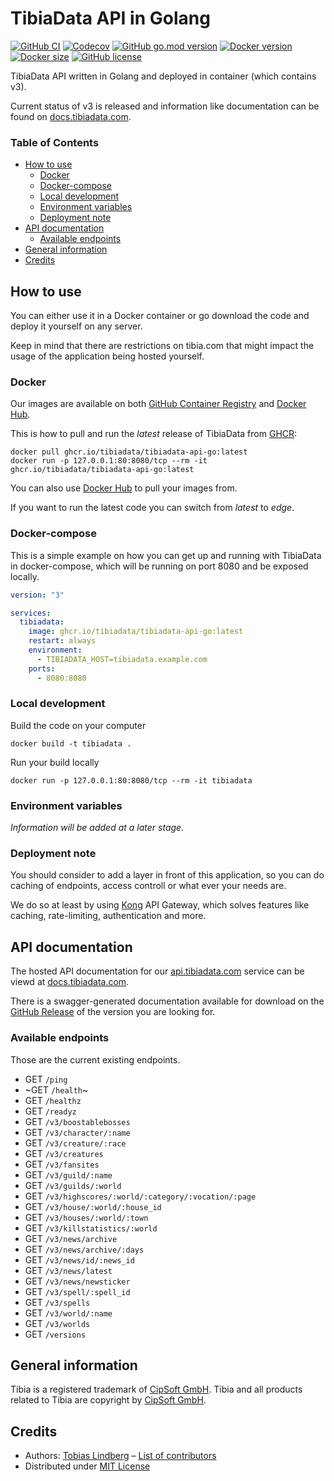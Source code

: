 # TibiaData API in Golang

[![GitHub CI](https://github.com/TibiaData/tibiadata-api-go/workflows/build/badge.svg?branch=main)](https://github.com/TibiaData/tibiadata-api-go/actions?query=workflow%3Abuild)
[![Codecov](https://codecov.io/gh/TibiaData/tibiadata-api-go/branch/main/graph/badge.svg?token=PSBNLBI10C)](https://codecov.io/gh/TibiaData/tibiadata-api-go)
[![GitHub go.mod version](https://img.shields.io/github/go-mod/go-version/tibiadata/tibiadata-api-go)](https://github.com/tibiadata/tibiadata-api-go/blob/main/go.mod)
[![Docker version](https://img.shields.io/docker/v/tibiadata/tibiadata-api-go/latest)](https://hub.docker.com/r/tibiadata/tibiadata-api-go)
[![Docker size](https://img.shields.io/docker/image-size/tibiadata/tibiadata-api-go/latest)](https://hub.docker.com/r/tibiadata/tibiadata-api-go)
[![GitHub license](https://img.shields.io/github/license/tibiadata/tibiadata-api-go)](https://github.com/tibiadata/tibiadata-api-go/blob/main/LICENSE)

TibiaData API written in Golang and deployed in container (which contains v3).

Current status of v3 is released and information like documentation can be found on [docs.tibiadata.com](https://docs.tibiadata.com).

### Table of Contents

- [How to use](#how-to-use)
  - [Docker](#docker)
  - [Docker-compose](#docker-compose)
  - [Local development](#local-development)
  - [Environment variables](#environment-variables)
  - [Deployment note](#deployment-note)
- [API documentation](#api-documentation)
  - [Available endpoints](#available-endpoints)
- [General information](#general-information)
- [Credits](#credits)

## How to use

You can either use it in a Docker container or go download the code and deploy it yourself on any server.

Keep in mind that there are restrictions on tibia.com that might impact the usage of the application being hosted yourself.

### Docker

Our images are available on both [GitHub Container Registry](https://github.com/TibiaData/tibiadata-api-go/pkgs/container/tibiadata-api-go) and [Docker Hub](https://hub.docker.com/r/tibiadata/tibiadata-api-go).

This is how to pull and run the _latest_ release of TibiaData from [GHCR](https://github.com/TibiaData/tibiadata-api-go/pkgs/container/tibiadata-api-go):

```console
docker pull ghcr.io/tibiadata/tibiadata-api-go:latest
docker run -p 127.0.0.1:80:8080/tcp --rm -it ghcr.io/tibiadata/tibiadata-api-go:latest
```
You can also use [Docker Hub](https://hub.docker.com/r/tibiadata/tibiadata-api-go) to pull your images from.

If you want to run the latest code you can switch from _latest_ to _edge_.

### Docker-compose

This is a simple example on how you can get up and running with TibiaData in docker-compose, which will be running on port 8080 and be exposed locally.

```yaml
version: "3"

services:
  tibiadata:
    image: ghcr.io/tibiadata/tibiadata-api-go:latest
    restart: always
    environment:
      - TIBIADATA_HOST=tibiadata.example.com
    ports:
      - 8080:8080
```

### Local development

Build the code on your computer

```console
docker build -t tibiadata .
```

Run your build locally

```console
docker run -p 127.0.0.1:80:8080/tcp --rm -it tibiadata
```

### Environment variables

_Information will be added at a later stage._

### Deployment note

You should consider to add a layer in front of this application, so you can do caching of endpoints, access controll or what ever your needs are.

We do so at least by using [Kong](https://github.com/Kong/kong) API Gateway, which solves features like caching, rate-limiting, authentication and more.

## API documentation

The hosted API documentation for our [api.tibiadata.com](https://api.tibiadata.com) service can be viewd at [docs.tibiadata.com](https://docs.tibiadata.com).

There is a swagger-generated documentation available for download on the [GitHub Release](https://github.com/TibiaData/tibiadata-api-go/releases) of the version you are looking for.

### Available endpoints

Those are the current existing endpoints.

- GET `/ping`
- ~GET `/health`~
- GET `/healthz`
- GET `/readyz`
- GET `/v3/boostablebosses`
- GET `/v3/character/:name`
- GET `/v3/creature/:race`
- GET `/v3/creatures`
- GET `/v3/fansites`
- GET `/v3/guild/:name`
- GET `/v3/guilds/:world`
- GET `/v3/highscores/:world/:category/:vocation/:page`
- GET `/v3/house/:world/:house_id`
- GET `/v3/houses/:world/:town`
- GET `/v3/killstatistics/:world`
- GET `/v3/news/archive`
- GET `/v3/news/archive/:days`
- GET `/v3/news/id/:news_id`
- GET `/v3/news/latest`
- GET `/v3/news/newsticker`
- GET `/v3/spell/:spell_id`
- GET `/v3/spells`
- GET `/v3/world/:name`
- GET `/v3/worlds`
- GET `/versions`

## General information

Tibia is a registered trademark of [CipSoft GmbH](https://www.cipsoft.com/en/). Tibia and all products related to Tibia are copyright by [CipSoft GmbH](https://www.cipsoft.com/en/).

## Credits

- Authors: [Tobias Lindberg](https://github.com/tobiasehlert) – [List of contributors](https://github.com/TibiaData/tibiadata-api-go/graphs/contributors)
- Distributed under [MIT License](LICENSE)
